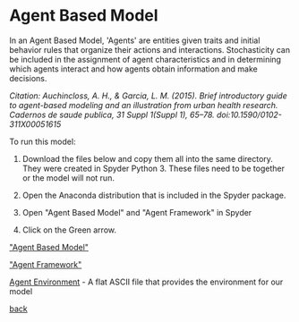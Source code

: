 <h1>Agent Based Model</h1>

In an Agent Based Model, 'Agents' are entities given traits and initial behavior rules that organize their actions and interactions. Stochasticity can be included in the assignment of agent characteristics and in determining which agents interact and how agents obtain information and make decisions.
 

*Citation: Auchincloss, A. H., & Garcia, L. M. (2015). Brief introductory guide to agent-based modeling and an illustration from urban health research. Cadernos de saude publica, 31 Suppl 1(Suppl 1), 65–78. doi:10.1590/0102-311X00051615*


To run this model: 

1. Download the files below and copy them all into the same directory.  They were created in Spyder Python 3. These files need to be together or the model will not run.   
 
2. Open the Anaconda distribution that is included in the Spyder package.

3. Open "Agent Based Model" and "Agent Framework"  in Spyder

4. Click on the Green arrow.


<a href="https://github.com/jlablacker/GEOG5991-Portfolio/blob/master/agent_based_model_v10.py" download>"Agent Based Model"</a>


<a href="https://github.com/jlablacker/GEOG5991-Python-Code/blob/master/agentframework_v3.py" download>"Agent Framework"</a>
 

<a href="https://github.com/jlablacker/GEOG5991-Python-Code/blob/master/in%20(1).txt" download="in%20(1)">Agent Environment</a> - A flat ASCII file that provides the environment for our model




<a href="https://jlablacker.github.io/GEOG5991-Portfolio/Index.html">back</a>

